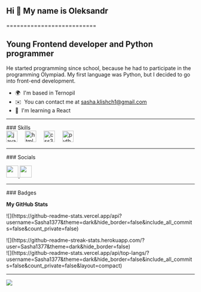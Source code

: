 <h2 align="left">Hi 👋 My name is Oleksandr</h2>
==========================

Young Frontend developer and Python programmer
----------------------------------------------

He started programming since school, because he had to participate in the programming Olympiad. My first language was Python, but I decided to go into front-end development.

* 🌍  I'm based in Ternopil
* ✉️  You can contact me at [sasha.klishch1@gmail.com](mailto:sasha.klishch1@gmail.com)
* 🧠  I'm learning a React
<hr>
### Skills


<div align="left">
  <img src="https://cdn.jsdelivr.net/gh/devicons/devicon/icons/javascript/javascript-original.svg" height="30" alt="javascript logo"  />
  <img width="12" />
  <img src="https://cdn.jsdelivr.net/gh/devicons/devicon/icons/html5/html5-original.svg" height="30" alt="html5 logo"  />
  <img width="12" />
  <img src="https://cdn.jsdelivr.net/gh/devicons/devicon/icons/css3/css3-original.svg" height="30" alt="css3 logo"  />
  <img width="12" />
  <img src="https://cdn.jsdelivr.net/gh/devicons/devicon/icons/python/python-original.svg" height="30" alt="python logo"  />
  <img width="12" />
</div>

<hr>
### Socials

<p align="left"> <a href="https://www.github.com/Sasha1377" target="_blank" rel="noreferrer"> <picture> <source media="(prefers-color-scheme: dark)" srcset="https://raw.githubusercontent.com/danielcranney/readme-generator/main/public/icons/socials/github-dark.svg" /> <source media="(prefers-color-scheme: light)" srcset="https://raw.githubusercontent.com/danielcranney/readme-generator/main/public/icons/socials/github.svg" /> <img src="https://raw.githubusercontent.com/danielcranney/readme-generator/main/public/icons/socials/github.svg" width="32" height="32" /> </picture> </a> <a href="http://www.instagram.com/oleksandr_klishch" target="_blank" rel="noreferrer"> <picture> <source media="(prefers-color-scheme: dark)" srcset="https://raw.githubusercontent.com/danielcranney/readme-generator/main/public/icons/socials/instagram-dark.svg" /> <source media="(prefers-color-scheme: light)" srcset="https://raw.githubusercontent.com/danielcranney/readme-generator/main/public/icons/socials/instagram.svg" /> <img src="https://raw.githubusercontent.com/danielcranney/readme-generator/main/public/icons/socials/instagram.svg" width="32" height="32" /> </picture> </a></p>
<hr>
### Badges

<b>My GitHub Stats</b>

<p width="30vw">![](https://github-readme-stats.vercel.app/api?username=Sasha1377&theme=dark&hide_border=false&include_all_commits=false&count_private=false)<br/></p>
![](https://github-readme-streak-stats.herokuapp.com/?user=Sasha1377&theme=dark&hide_border=false)<br/>
![](https://github-readme-stats.vercel.app/api/top-langs/?username=Sasha1377&theme=dark&hide_border=false&include_all_commits=false&count_private=false&layout=compact)

---
[![](https://visitcount.itsvg.in/api?id=Sasha1377&icon=0&color=0)](https://visitcount.itsvg.in)

